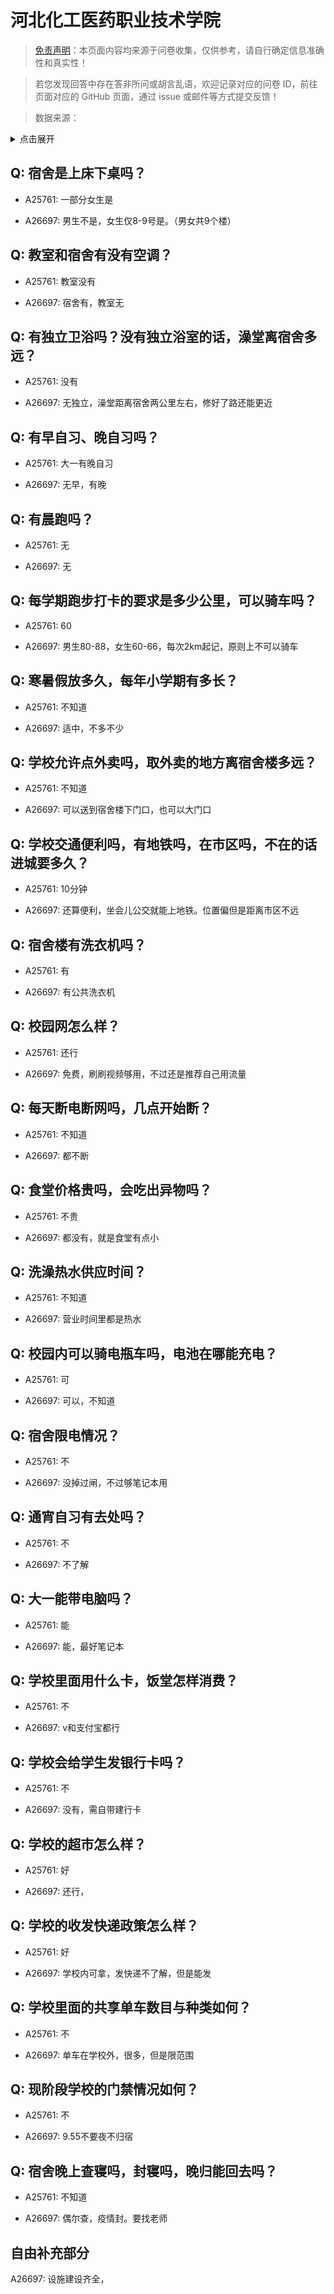 # 河北化工医药职业技术学院

> [免责声明](https://colleges.chat/#_3)：本页面内容均来源于问卷收集，仅供参考，请自行确定信息准确性和真实性！

> 若您发现回答中存在答非所问或胡言乱语，欢迎记录对应的问卷 ID，前往页面对应的 GitHub 页面，通过 issue 或邮件等方式提交反馈！

> 数据来源：

<details><summary>点击展开</summary>
<ul>
<li>A25761: 匿名 (2024 年 07 月)</li>
<li>A26697: 匿名 (2024 年 08 月)</li>
</ul>
</details>

## Q: 宿舍是上床下桌吗？

- A25761: 一部分女生是

- A26697: 男生不是，女生仅8-9号是。（男女共9个楼）

## Q: 教室和宿舍有没有空调？

- A25761: 教室没有

- A26697: 宿舍有，教室无

## Q: 有独立卫浴吗？没有独立浴室的话，澡堂离宿舍多远？

- A25761: 没有

- A26697: 无独立，澡堂距离宿舍两公里左右，修好了路还能更近

## Q: 有早自习、晚自习吗？

- A25761: 大一有晚自习

- A26697: 无早，有晚

## Q: 有晨跑吗？

- A25761: 无

- A26697: 无

## Q: 每学期跑步打卡的要求是多少公里，可以骑车吗？

- A25761: 60

- A26697: 男生80-88，女生60-66，每次2km起记，原则上不可以骑车

## Q: 寒暑假放多久，每年小学期有多长？

- A25761: 不知道

- A26697: 适中，不多不少

## Q: 学校允许点外卖吗，取外卖的地方离宿舍楼多远？

- A25761: 不知道

- A26697: 可以送到宿舍楼下门口，也可以大门口

## Q: 学校交通便利吗，有地铁吗，在市区吗，不在的话进城要多久？

- A25761: 10分钟

- A26697: 还算便利，坐会儿公交就能上地铁。位置偏但是距离市区不远

## Q: 宿舍楼有洗衣机吗？

- A25761: 有

- A26697: 有公共洗衣机

## Q: 校园网怎么样？

- A25761: 还行

- A26697: 免费，刷刷视频够用，不过还是推荐自己用流量

## Q: 每天断电断网吗，几点开始断？

- A25761: 不知道

- A26697: 都不断

## Q: 食堂价格贵吗，会吃出异物吗？

- A25761: 不贵

- A26697: 都没有，就是食堂有点小

## Q: 洗澡热水供应时间？

- A25761: 不知道

- A26697: 营业时间里都是热水

## Q: 校园内可以骑电瓶车吗，电池在哪能充电？

- A25761: 可

- A26697: 可以，不知道

## Q: 宿舍限电情况？

- A25761: 不

- A26697: 没掉过闸，不过够笔记本用

## Q: 通宵自习有去处吗？

- A25761: 不

- A26697: 不了解

## Q: 大一能带电脑吗？

- A25761: 能

- A26697: 能，最好笔记本

## Q: 学校里面用什么卡，饭堂怎样消费？

- A25761: 不

- A26697: v和支付宝都行

## Q: 学校会给学生发银行卡吗？

- A25761: 不

- A26697: 没有，需自带建行卡

## Q: 学校的超市怎么样？

- A25761: 好

- A26697: 还行，

## Q: 学校的收发快递政策怎么样？

- A25761: 好

- A26697: 学校内可拿，发快递不了解，但是能发

## Q: 学校里面的共享单车数目与种类如何？

- A25761: 不

- A26697: 单车在学校外，很多，但是限范围

## Q: 现阶段学校的门禁情况如何？

- A25761: 不

- A26697: 9.55不要夜不归宿

## Q: 宿舍晚上查寝吗，封寝吗，晚归能回去吗？

- A25761: 不知道

- A26697: 偶尔查，疫情封。要找老师

## 自由补充部分

A26697: 设施建设齐全，